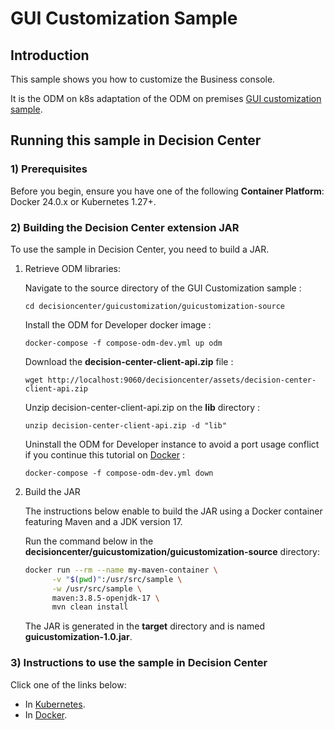 # GUI Customization Sample

## Introduction

This sample shows you how to customize the Business console.

It is the ODM on k8s adaptation of the ODM on premises [GUI customization sample](https://www.ibm.com/docs/en/odm/9.0.0?topic=center-gui-customization).

## Running this sample in Decision Center

### 1) Prerequisites

Before you begin, ensure you have one of the following **Container Platform**: Docker 24.0.x or Kubernetes 1.27+.

### 2) Building the Decision Center extension JAR

To use the sample in Decision Center, you need to build a JAR. 

   1. Retrieve ODM libraries:

      Navigate to the source directory of the GUI Customization sample :
      ```
      cd decisioncenter/guicustomization/guicustomization-source
      ```
      
      Install the ODM for Developer docker image :
      ```
      docker-compose -f compose-odm-dev.yml up odm
      ```
      
      Download the **decision-center-client-api.zip** file :
      ```
      wget http://localhost:9060/decisioncenter/assets/decision-center-client-api.zip
      ```

      Unzip decision-center-client-api.zip on the **lib** directory :
      ```
      unzip decision-center-client-api.zip -d "lib"
      ```

      Uninstall the ODM for Developer instance to avoid a port usage conflict if you continue this tutorial on [Docker](README-DOCKER.md) :
      ```
      docker-compose -f compose-odm-dev.yml down
      ```

   2. Build the JAR

      The instructions below enable to build the JAR using a Docker container featuring Maven and a JDK version 17.

      Run the command below in the **decisioncenter/guicustomization/guicustomization-source** directory:

         ```bash
         docker run --rm --name my-maven-container \
               -v "$(pwd)":/usr/src/sample \
               -w /usr/src/sample \
               maven:3.8.5-openjdk-17 \
               mvn clean install
         ```

      The JAR is generated in the **target** directory and is named **guicustomization-1.0.jar**.

### 3) Instructions to use the sample in Decision Center

Click one of the links below:
   * In [Kubernetes](README-KUBERNETES.md).
   * In [Docker](README-DOCKER.md). 
